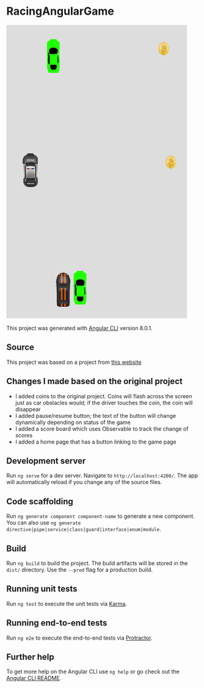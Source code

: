 # RacingAngularGame
![alt text](https://github.com/qinyi2000/RaceGame/blob/master/Pic.PNG)

This project was generated with [Angular CLI](https://github.com/angular/angular-cli) version 8.0.1.

## Source
This project was based on a project from [this website](https://www.codershood.info/2018/03/02/building-2d-racing-game-using-angular/)

## Changes I made based on the original project
* I added coins to the original project. Coins will flash across the screen just as car obstacles would; if the driver touches the coin, the coin will disappear
* I added pause/resume button; the text of the button will change dynamically depending on status of the game
* I added a score board which uses Observable to track the change of scores
* I added a home page that has a button linking to the game page

## Development server

Run `ng serve` for a dev server. Navigate to `http://localhost:4200/`. The app will automatically reload if you change any of the source files.

## Code scaffolding

Run `ng generate component component-name` to generate a new component. You can also use `ng generate directive|pipe|service|class|guard|interface|enum|module`.

## Build

Run `ng build` to build the project. The build artifacts will be stored in the `dist/` directory. Use the `--prod` flag for a production build.

## Running unit tests

Run `ng test` to execute the unit tests via [Karma](https://karma-runner.github.io).

## Running end-to-end tests

Run `ng e2e` to execute the end-to-end tests via [Protractor](http://www.protractortest.org/).

## Further help

To get more help on the Angular CLI use `ng help` or go check out the [Angular CLI README](https://github.com/angular/angular-cli/blob/master/README.md).
